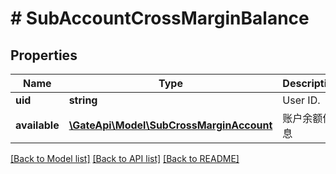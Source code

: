 # # SubAccountCrossMarginBalance

## Properties

Name | Type | Description | Notes
------------ | ------------- | ------------- | -------------
**uid** | **string** | User ID. | [optional] 
**available** | [**\GateApi\Model\SubCrossMarginAccount**](.md) | 账户余额信息 | [optional] 

[[Back to Model list]](../../README.md#documentation-for-models) [[Back to API list]](../../README.md#documentation-for-api-endpoints) [[Back to README]](../../README.md)
